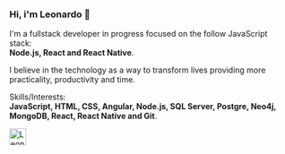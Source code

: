 ### Hi, i'm Leonardo :rocket:

I'm a fullstack developer in progress focused on the follow JavaScript stack: </br>
<strong>Node.js, React and React Native</strong>.

I believe in the technology as a way to transform lives providing more practicality, productivity and time.

Skills/Interests: </br>
<strong>JavaScript, HTML, CSS, Angular, Node.js, SQL Server, Postgre, Neo4j, MongoDB, React, React Native and Git</strong>.

<a href="https://www.linkedin.com/in/leonardo-santos-438b64121/" target="blank"><img align="center" src="https://cdn.jsdelivr.net/npm/simple-icons@3.0.1/icons/linkedin.svg" alt="Leonardo Santos" height="30" width="30" /></a>

